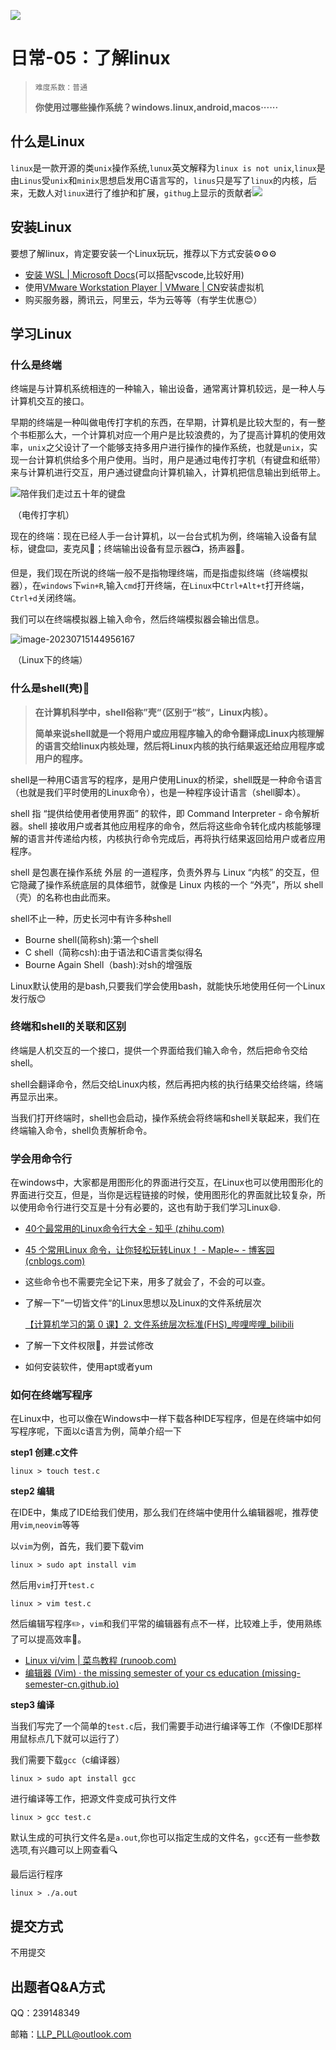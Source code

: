 ![](https://pic.imgdb.cn/item/64cde48a1ddac507ccdd6be8.png)

# 日常-05：了解linux

> `难度系数：普通`
>
> **你使用过哪些操作系统？windows.linux,android,macos······**

## 什么是Linux

`linux`是一款开源的类`unix`操作系统,`lunux`英文解释为`linux is not unix`,`linux`是由`Linus`受`unix`和`minix`思想启发用C语言写的，`linus`只是写了`linux`的内核，后来，无数人对`linux`进行了维护和扩展，`githug`上显示的贡献者![](https://pic.imgdb.cn/item/64cddc6b1ddac507ccc8d0d6.png)



## 安装Linux

要想了解linux，肯定要安装一个Linux玩玩，推荐以下方式安装⚙️⚙️⚙️

* [安装 WSL | Microsoft Docs](https://docs.microsoft.com/zh-cn/windows/wsl/install)(可以搭配vscode,比较好用)
* 使用[VMware Workstation Player | VMware | CN](https://www.vmware.com/cn/products/workstation-player.html)安装虚拟机
* 购买服务器，腾讯云，阿里云，华为云等等（有学生优惠:blush:）

## 学习Linux

### 什么是终端

终端是与计算机系统相连的一种输入，输出设备，通常离计算机较远，是一种人与计算机交互的接口。

早期的终端是一种叫做电传打字机的东西，在早期，计算机是比较大型的，有一整个书柜那么大，一个计算机对应一个用户是比较浪费的，为了提高计算机的使用效率，`unix`之父设计了一个能够支持多用户进行操作的操作系统，也就是`unix`，实现一台计算机供给多个用户使用。当时，用户是通过电传打字机（有键盘和纸带）来与计算机进行交互，用户通过键盘向计算机输入，计算机把信息输出到纸带上。

![陪伴我们走过五十年的键盘](https://pic.imgdb.cn/item/64c4a2511ddac507cc001eb3.jpg)

​																												（电传打字机）

现在的终端：现在已经人手一台计算机，以一台台式机为例，终端输入设备有鼠标，键盘:keyboard:，麦克风:microphone:；终端输出设备有显示器:tv:，扬声器:loudspeaker:。

但是，我们现在所说的终端一般不是指物理终端，而是指虚拟终端（终端模拟器），在`windows`下`win+R`,输入`cmd`打开终端，在`Linux`中`Ctrl+Alt+t`打开终端，`Ctrl+d`关闭终端。

我们可以在终端模拟器上输入命令，然后终端模拟器会输出信息。

![image-20230715144956167](https://pic.imgdb.cn/item/64c4a22b1ddac507ccffdd04.jpg)

​																									（Linux下的终端）

### 什么是shell(壳)🤔

> **在计算机科学中，shell俗称”壳“（区别于“核“，Linux内核）。**
>
> **简单来说shell就是一个将用户或应用程序输入的命令翻译成Linux内核理解的语言交给linux内核处理，然后将Linux内核的执行结果返还给应用程序或用户的程序。**

shell是一种用C语言写的程序，是用户使用Linux的桥梁，shell既是一种命令语言（也就是我们平时使用的Linux命令），也是一种程序设计语言（shell脚本）。

shell 指 “提供给使用者使用界面” 的软件，即 Command Interpreter - 命令解析器。shell 接收用户或者其他应用程序的命令，然后将这些命令转化成内核能够理解的语言并传递给内核，内核执行命令完成后，再将执行结果返回给用户或者应用程序。

 shell 是包裹在操作系统 外层 的一道程序，负责外界与 Linux “内核” 的交互，但它隐藏了操作系统底层的具体细节，就像是 Linux 内核的一个 “外壳”，所以 shell（壳）的名称也由此而来。

shell不止一种，历史长河中有许多种shell

* Bourne shell(简称sh):第一个shell
* C shell（简称csh):由于语法和C语言类似得名
* Bourne Again Shell（bash):对sh的增强版

Linux默认使用的是bash,只要我们学会使用bash，就能快乐地使用任何一个Linux发行版:blush:

### 终端和shell的关联和区别

终端是人机交互的一个接口，提供一个界面给我们输入命令，然后把命令交给shell。

shell会翻译命令，然后交给Linux内核，然后再把内核的执行结果交给终端，终端再显示出来。

当我们打开终端时，shell也会启动，操作系统会将终端和shell关联起来，我们在终端输入命令，shell负责解析命令。

### 学会用命令行

在windows中，大家都是用图形化的界面进行交互，在Linux也可以使用图形化的界面进行交互，但是，当你是远程链接的时候，使用图形化的界面就比较复杂，所以使用命令行进行交互是十分有必要的，这也有助于我们学习Linux:smile:.

* [40个最常用的Linux命令行大全 - 知乎 (zhihu.com)](https://zhuanlan.zhihu.com/p/420247468)

* [45 个常用Linux 命令，让你轻松玩转Linux！ - Maple~ - 博客园 (cnblogs.com)](https://www.cnblogs.com/kuangtf/articles/16353162.html)

* 这些命令也不需要完全记下来，用多了就会了，不会的可以查。

* 了解一下”一切皆文件“的Linux思想以及Linux的文件系统层次

  [【计算机学习的第 0 课】2. 文件系统层次标准(FHS)_哔哩哔哩_bilibili](https://www.bilibili.com/video/BV1aY41187vg/?spm_id_from=333.999.0.0&vd_source=eaf1f6e0ac8871345d54cff94e445d4f)

* 了解一下文件权限🤔，并尝试修改

* 如何安装软件，使用apt或者yum

### 如何在终端写程序

在Linux中，也可以像在Windows中一样下载各种IDE写程序，但是在终端中如何写程序呢，下面以c语言为例，简单介绍一下

**step1  创建.c文件**

```
linux > touch test.c
```

**step2 编辑**

在IDE中，集成了IDE给我们使用，那么我们在终端中使用什么编辑器呢，推荐使用`vim`,`neovim`等等

以`vim`为例，首先，我们要下载vim

```
linux > sudo apt install vim
```

然后用`vim`打开`test.c`

```
linux > vim test.c
```

然后编辑写程序✏️，`vim`和我们平常的编辑器有点不一样，比较难上手，使用熟练了可以提高效率:muscle:。

* [Linux vi/vim | 菜鸟教程 (runoob.com)](https://www.runoob.com/linux/linux-vim.html)
* [编辑器 (Vim) · the missing semester of your cs education (missing-semester-cn.github.io)](https://missing-semester-cn.github.io/2020/editors/)

**step3 编译**

当我们写完了一个简单的`test.c`后，我们需要手动进行编译等工作（不像IDE那样用鼠标点几下就可以运行了）

我们需要下载`gcc`（c编译器）

```
linux > sudo apt install gcc
```

 进行编译等工作，把源文件变成可执行文件

```
linux > gcc test.c
```

默认生成的可执行文件名是`a.out`,你也可以指定生成的文件名，`gcc`还有一些参数选项,有兴趣可以上网查看:mag:

最后运行程序

```
linux > ./a.out
```





## 提交方式

不用提交





## 出题者Q&A方式

QQ：239148349

邮箱：LLP_PLL@outlook.com